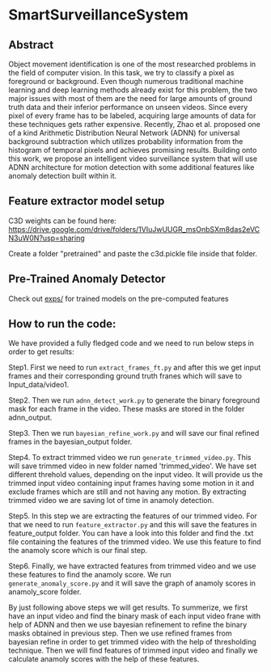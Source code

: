 # SmartSurveillanceSystem


## Abstract
Object movement identification is one of the most researched problems in the field of computer vision. In this task, we try to classify a pixel as foreground or background. Even though numerous traditional machine learning and deep learning methods already exist for this problem, the two major issues with most of them are the need for large amounts of ground truth data and their inferior performance on unseen videos. Since every pixel of every frame has to be labeled, acquiring large amounts of data for these techniques gets rather expensive. Recently,  Zhao et al. proposed one of a kind Arithmetic Distribution Neural Network (ADNN) for universal background subtraction which utilizes probability information from the histogram of temporal pixels and achieves promising results. Building onto this work, we propose an intelligent video surveillance system that will use ADNN architecture for motion detection with some additional features like anomaly detection built within it.

## Feature extractor model setup

C3D weights can be found here: https://drive.google.com/drive/folders/1VIuJwUUGR_msOnbSXm8das2eVCN3uW0N?usp=sharing

Create a folder "pretrained" and paste the c3d.pickle file inside that folder.

## Pre-Trained Anomaly Detector
Check out <a href="exps/c3d/">exps/</a> for trained models on the pre-computed features

## How to run the code:

We have provided a fully fledged code and we need to run below steps in order to get results:

Step1. First we need to run `extract_frames_ft.py` and after this we get input frames and their corresponding ground truth franes which will save to Input_data/video1. 

Step2. Then we run `adnn_detect_work.py` to generate the binary foreground mask for each frame in the video. These masks are stored in the folder adnn_output.

Step3. Then we run `bayesian_refine_work.py` and will save our final refined frames in the bayesian_output folder.  

Step4. To extract trimmed video we run `generate_trimmed_video.py`. This will save trimmed video in new folder named 'trimmed_video'. We have set different threhold values, depending on the input video. It will provide us the trimmed input video containing input frames having some motion in it and exclude frames which are still and not having any motion. By extracting trimmed video we are saving lot of time in anamoly detection. 

Step5. In this step we are extracting the features of our trimmed video. For that we need to run `feature_extractor.py` and this will save the features in feature_output folder. You can have a look into this folder and find the .txt file containing the features of the trimmed video. We use this feature to find the anamoly score which is our final step. 

Step6. Finally, we have extracted features from trimmed video and we use these features to find the anamoly score. We run `generate_anomaly_score.py` and it will save the graph of anamoly scores in anamoly_score folder. 

        
By just following above steps we will get results. To summerize, we first have an input video and find the binary mask of each input video frane with help of ADNN and then we use bayesian refinement to refine the binary masks obtained in previous step. Then we use refined frames from bayesian refine in order to get trimmed video with the help of thresholding technique. Then we will find features of trimmed input video and finally we calculate anamoly scores with the help of these features. 
